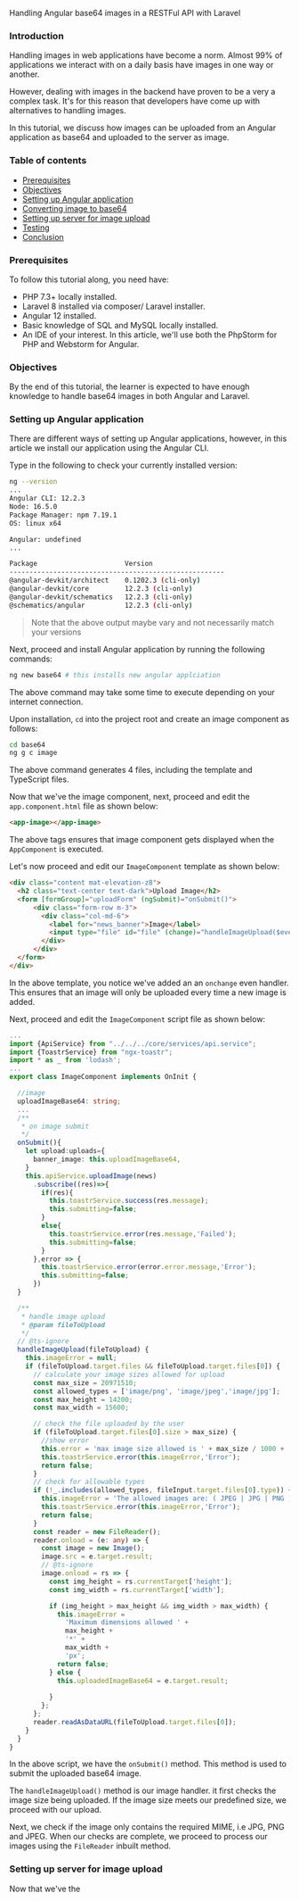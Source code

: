 Handling Angular base64 images in a RESTFul API with Laravel
### Introduction
Handling images in web applications have become a norm. Almost 99% of applications we interact with on a daily basis have images in one way or another.

However, dealing with images in the backend have proven to be a very a complex task. It's for this reason that developers have come up with alternatives to handling images.

In this tutorial, we discuss how images can be uploaded from an Angular application as base64 and uploaded to the server as image.

### Table of contents
- [Prerequisites](#prerequisites)
- [Objectives](#objectives)
- [Setting up Angular application](#setting-up-angular-application)
- [Converting image to base64](#converting-image-to-base64)
- [Setting up server for image upload](#setting-up-server-for-image-upload)
- [Testing](#testing)
- [Conclusion](#conclusion)

### Prerequisites
To follow this tutorial along, you need have:
- PHP 7.3+ locally installed.
- Laravel 8 installed via composer/ Laravel installer.
- Angular 12 installed.
- Basic knowledge of SQL and MySQL locally installed.
- An IDE of your interest. In this article, we'll use both the PhpStorm for PHP and Webstorm for Angular.

### Objectives
By the end of this tutorial, the learner is expected to have enough knowledge to handle base64 images in both Angular and Laravel.

### Setting up Angular application
There are different ways of setting up Angular applications, however, in this article we install our application using the Angular CLI.

Type in the following to check your currently installed version:
```bash
ng --version
...
Angular CLI: 12.2.3
Node: 16.5.0 
Package Manager: npm 7.19.1
OS: linux x64

Angular: undefined
... 

Package                      Version
------------------------------------------------------
@angular-devkit/architect    0.1202.3 (cli-only)
@angular-devkit/core         12.2.3 (cli-only)
@angular-devkit/schematics   12.2.3 (cli-only)
@schematics/angular          12.2.3 (cli-only)
```

> Note that the above output maybe vary and not necessarily match your versions

Next, proceed and install Angular application by running the following commands:
```bash
ng new base64 # this installs new angular applciation
```

The above command may take some time to execute depending on your internet connection.

Upon installation, `cd` into the project root and create an image component as follows:
```bash
cd base64
ng g c image
```

The above command generates 4 files, including the template and TypeScript files.

Now that we've the image component, next, proceed and edit the `app.component.html` file as shown below:

```html
<app-image></app-image>
```

The above tags ensures that image component gets displayed when the `AppComponent` is executed.

Let's now proceed and edit our `ImageComponent` template as shown below:
```html
<div class="content mat-elevation-z8">
  <h2 class="text-center text-dark">Upload Image</h2>
  <form [formGroup]="uploadForm" (ngSubmit)="onSubmit()">
      <div class="form-row m-3">
        <div class="col-md-6">
          <label for="news_banner">Image</label>
          <input type="file" id="file" (change)="handleImageUpload($event)" class="form-control-file"required="">
        </div>
      </div>
  </form>
</div>
```

In the above template, you notice we've added an an `onchange` even handler. This ensures that an image will only be uploaded every time a new image is added.

Next, proceed and edit the `ImageComponent` script file as shown below:
```ts
...
import {ApiService} from "../../../core/services/api.service";
import {ToastrService} from "ngx-toastr";
import * as _ from 'lodash';
...
export class ImageComponent implements OnInit {

  //image
  uploadImageBase64: string;
  ...
  /**
   * on image submit
   */
  onSubmit(){
    let upload:uploads={
      banner_image: this.uploadImageBase64,
    }
    this.apiService.uploadImage(news)
      .subscribe((res)=>{
        if(res){
          this.toastrService.success(res.message);
          this.submitting=false;
        }
        else{
          this.toastrService.error(res.message,'Failed');
          this.submitting=false;
        }
      },error => {
        this.toastrService.error(error.error.message,'Error');
        this.submitting=false;
      })
  }

  /**
   * handle image upload
   * @param fileToUpload
   */
  // @ts-ignore
  handleImageUpload(fileToUpload) {
    this.imageError = null;
    if (fileToUpload.target.files && fileToUpload.target.files[0]) {
      // calculate your image sizes allowed for upload
      const max_size = 20971510;
      const allowed_types = ['image/png', 'image/jpeg','image/jpg'];
      const max_height = 14200;
      const max_width = 15600;

      // check the file uploaded by the user
      if (fileToUpload.target.files[0].size > max_size) {
        //show error
        this.error = 'max image size allowed is ' + max_size / 1000 + 'Mb';
        this.toastrService.error(this.imageError,'Error');
        return false;
      }
      // check for allowable types
      if (!_.includes(allowed_types, fileInput.target.files[0].type)) {
        this.imageError = 'The allowed images are: ( JPEG | JPG | PNG )';
        this.toastrService.error(this.imageError,'Error');
        return false;
      }
      const reader = new FileReader();
      reader.onload = (e: any) => {
        const image = new Image();
        image.src = e.target.result;
        // @ts-ignore
        image.onload = rs => {
          const img_height = rs.currentTarget['height'];
          const img_width = rs.currentTarget['width'];

          if (img_height > max_height && img_width > max_width) {
            this.imageError =
              'Maximum dimensions allowed ' +
              max_height +
              '*' +
              max_width +
              'px';
            return false;
          } else {
            this.uploadedImageBase64 = e.target.result;
           
          }
        };
      };
      reader.readAsDataURL(fileToUpload.target.files[0]);
    }
  }
}

```

In the above script, we have the `onSubmit()` method. This method is used to submit the uploaded base64 image.

The `handleImageUpload()` method is our image handler. it first checks the image size being uploaded. If the image size meets our predefined size, we proceed with our upload.

Next, we check if the image only contains the required MIME, i.e JPG, PNG and JPEG. When our checks are complete, we proceed to process our images using the `FileReader` inbuilt method.

### Setting up server for image upload
Now that we've the 
